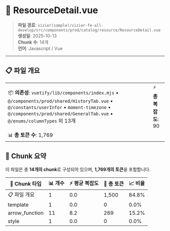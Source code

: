 # 📄 ResourceDetail.vue

> **파일 경로**: `vizier(sample)/vizier-fe-all-develop/src/components/prod/catalog/resource/ResourceDetail.vue`  
> **생성일**: 2025-10-13  
> **Chunk 수**: 14개  
> **언어**: Javascript / Vue
---





## 📋 파일 개요

| | |
|--|--|
| 📦 **의존성**: `vuetify/lib/components/index.mjs` • `@/components/prod/shared/HistoryTab.vue` • `@/constants/userInfor` • `moment-timezone` • `@/components/prod/shared/GeneralTab.vue` • `@/enums/columnTypes` 외 13개 | ⚡ **총 복잡도**: 90 |
| 📊 **총 토큰 수**: 1,769 |  |






## 🧩 Chunk 요약

이 파일은 총 **14개의 chunk**로 구성되어 있으며, **1,769개의 토큰**을 포함합니다.

| 🧩 Chunk 타입 | 📊 개수 | ⚡ 평균 복잡도 | 📝 총 토큰 | 📈 비율 |
|---------------|--------|-------------|----------|--------|
| 📋 파일 개요 | 1 | 0.0 | 1,500 | 84.8% |
| template | 1 | 0.0 | 0 | 0.0% |
| arrow_function | 11 | 8.2 | 269 | 15.2% |
| style | 1 | 0.0 | 0 | 0.0% |

